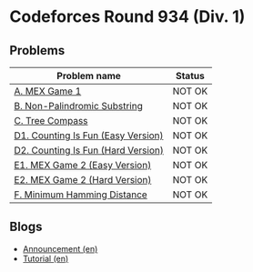 # Codeforces Round 934 (Div. 1)

## Problems

|Problem name|Status|
|------------|---------|
| [A. MEX Game 1](problems/A._MEX_Game_1.md)|NOT OK|
| [B. Non-Palindromic Substring](problems/B._Non-Palindromic_Substring.md)|NOT OK|
| [C. Tree Compass](problems/C._Tree_Compass.md)|NOT OK|
| [D1. Counting Is Fun (Easy Version)](problems/D1._Counting_Is_Fun_(Easy_Version).md)|NOT OK|
| [D2. Counting Is Fun (Hard Version)](problems/D2._Counting_Is_Fun_(Hard_Version).md)|NOT OK|
| [E1. MEX Game 2 (Easy Version)](problems/E1._MEX_Game_2_(Easy_Version).md)|NOT OK|
| [E2. MEX Game 2 (Hard Version)](problems/E2._MEX_Game_2_(Hard_Version).md)|NOT OK|
| [F. Minimum Hamming Distance](problems/F._Minimum_Hamming_Distance.md)|NOT OK|
## Blogs

- [Announcement (en)](blogs/Announcement_(en).md)
- [Tutorial (en)](blogs/Tutorial_(en).md)
